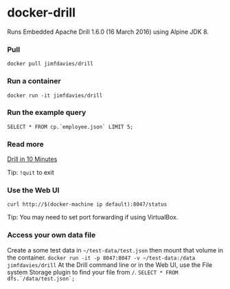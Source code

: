 # docker-drill

Runs Embedded Apache Drill 1.6.0 (16 March 2016) using Alpine JDK 8.

### Pull
```docker pull jimfdavies/drill```

### Run a container
```docker run -it jimfdavies/drill```

### Run the example query
```SELECT * FROM cp.`employee.json` LIMIT 5;```

### Read more
[Drill in 10 Minutes](https://drill.apache.org/docs/drill-in-10-minutes/)

Tip: ```!quit``` to exit

### Use the Web UI
```curl http://$(docker-machine ip default):8047/status```

Tip: You may need to set port forwarding if using VirtualBox.

### Access your own data file
Create a some test data in ```~/test-data/test.json``` then mount that volume in the container.
```docker run -it -p 8047:8047 -v ~/test-data:/data jimfdavies/drill```
At the Drill command line or in the Web UI, use the File system Storage plugin to find your file from ```/```.
```SELECT * FROM dfs.`/data/test.json`;```
